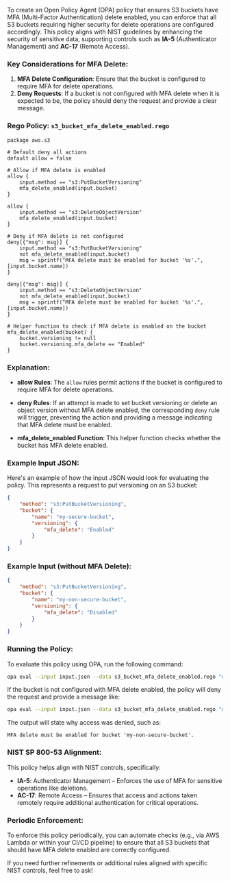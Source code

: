 To create an Open Policy Agent (OPA) policy that ensures S3 buckets have MFA (Multi-Factor Authentication) delete enabled, you can enforce that all S3 buckets requiring higher security for delete operations are configured accordingly. This policy aligns with NIST guidelines by enhancing the security of sensitive data, supporting controls such as **IA-5** (Authenticator Management) and **AC-17** (Remote Access).

### Key Considerations for MFA Delete:
1. **MFA Delete Configuration**: Ensure that the bucket is configured to require MFA for delete operations.
2. **Deny Requests**: If a bucket is not configured with MFA delete when it is expected to be, the policy should deny the request and provide a clear message.

### **Rego Policy: `s3_bucket_mfa_delete_enabled.rego`**

```rego
package aws.s3

# Default deny all actions
default allow = false

# Allow if MFA delete is enabled
allow {
    input.method == "s3:PutBucketVersioning"
    mfa_delete_enabled(input.bucket)
}

allow {
    input.method == "s3:DeleteObjectVersion"
    mfa_delete_enabled(input.bucket)
}

# Deny if MFA delete is not configured
deny[{"msg": msg}] {
    input.method == "s3:PutBucketVersioning"
    not mfa_delete_enabled(input.bucket)
    msg = sprintf("MFA delete must be enabled for bucket '%s'.", [input.bucket.name])
}

deny[{"msg": msg}] {
    input.method == "s3:DeleteObjectVersion"
    not mfa_delete_enabled(input.bucket)
    msg = sprintf("MFA delete must be enabled for bucket '%s'.", [input.bucket.name])
}

# Helper function to check if MFA delete is enabled on the bucket
mfa_delete_enabled(bucket) {
    bucket.versioning != null
    bucket.versioning.mfa_delete == "Enabled"
}
```

### **Explanation:**
- **allow Rules**: The `allow` rules permit actions if the bucket is configured to require MFA for delete operations.

- **deny Rules**: If an attempt is made to set bucket versioning or delete an object version without MFA delete enabled, the corresponding `deny` rule will trigger, preventing the action and providing a message indicating that MFA delete must be enabled.

- **mfa_delete_enabled Function**: This helper function checks whether the bucket has MFA delete enabled.

### **Example Input JSON:**
Here's an example of how the input JSON would look for evaluating the policy. This represents a request to put versioning on an S3 bucket:

```json
{
    "method": "s3:PutBucketVersioning",
    "bucket": {
        "name": "my-secure-bucket",
        "versioning": {
            "mfa_delete": "Enabled"
        }
    }
}
```

### **Example Input (without MFA Delete):**
```json
{
    "method": "s3:PutBucketVersioning",
    "bucket": {
        "name": "my-non-secure-bucket",
        "versioning": {
            "mfa_delete": "Disabled"
        }
    }
}
```

### **Running the Policy:**
To evaluate this policy using OPA, run the following command:

```bash
opa eval --input input.json --data s3_bucket_mfa_delete_enabled.rego "data.aws.s3.allow"
```

If the bucket is not configured with MFA delete enabled, the policy will deny the request and provide a message like:

```bash
opa eval --input input.json --data s3_bucket_mfa_delete_enabled.rego "data.aws.s3.deny"
```

The output will state why access was denied, such as:

```
MFA delete must be enabled for bucket 'my-non-secure-bucket'.
```

### **NIST SP 800-53 Alignment:**
This policy helps align with NIST controls, specifically:
- **IA-5**: Authenticator Management – Enforces the use of MFA for sensitive operations like deletions.
- **AC-17**: Remote Access – Ensures that access and actions taken remotely require additional authentication for critical operations.

### **Periodic Enforcement:**
To enforce this policy periodically, you can automate checks (e.g., via AWS Lambda or within your CI/CD pipeline) to ensure that all S3 buckets that should have MFA delete enabled are correctly configured.

If you need further refinements or additional rules aligned with specific NIST controls, feel free to ask!

